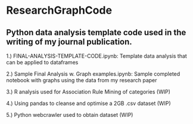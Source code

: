 # ResearchGraphCode
<h2> Python data analysis template code used in the writing of my journal publication.</h2> 

1.) FINAL-ANALYSIS-TEMPLATE-CODE.ipynb: Template data analysis that can be applied to dataframes 

2.) Sample Final Analysis w. Graph examples.ipynb: Sample completed notebook with graphs using the data from my research paper 

3.) R analysis used for Association Rule Mining of categories (WIP) 

4.) Using pandas to cleanse and optimise a 2GB .csv dataset (WIP)

5.) Python webcrawler used to obtain dataset (WIP)
